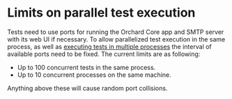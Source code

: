 # Limits on parallel test execution

Tests need to use ports for running the Orchard Core app and SMTP server with its web UI if necessary. To allow parallelized test execution in the same process, as well as [executing tests in multiple processes](#multi-process) the interval of available ports need to be fixed. The current limits are as following:

- Up to 100 concurrent tests in the same process.
- Up to 10 concurrent processes on the same machine.

Anything above these will cause random port collisions.
